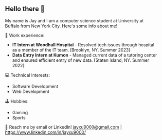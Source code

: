 ## **Hello there 👋** ##

My name is Jay and I am a computer science student at University at Buffalo from New York City. Here's some info about me!

💼 Work experience:

* **IT Intern at Woodhull Hospital** - Resolved tech issues through hospital as a member of the IT team. [Brooklyn, NY. Summer 2023]
* **Data Entry Intern at Kumon** - Managed current data of a tutoring center and ensured efficient entry of new data. [Staten Island, NY. Summer 2022]

💻 Technical Interests:
* Software Development
* Web Development

🕹️ Hobbies:
* Gaming
* Sports

💬 Reach me by email or LinkedIn! jayxu9000@gmail.com | https://www.linkedin.com/in/jayxu9000/
